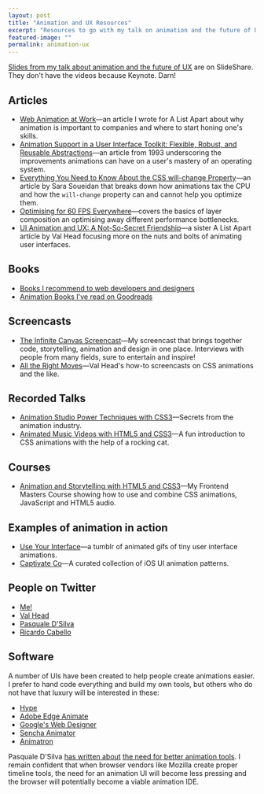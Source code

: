 ```yaml
---
layout: post
title: "Animation and UX Resources"
excerpt: "Resources to go with my talk on animation and the future of UX."
featured-image: ""
permalink: animation-ux
---
```


[Slides from my talk about animation and the future of UX](http://www.slideshare.net/CrowChick/animation-and-the-future-of-ux-33573726) are on SlideShare. They don't have the videos because Keynote. Darn!

## Articles
* [Web Animation at Work](http://alistapart.com/article/web-animation-at-work)&mdash;an article I wrote for A List Apart about why animation is important to companies and where to start honing one's skills.
* [Animation Support in a User Interface Toolkit: Flexible, Robust, and Reusable Abstractions](https://smartech.gatech.edu/bitstream/handle/1853/3627/93-17.pdf)&mdash;an article from 1993 underscoring the improvements animations can have on a user's mastery of an operating system.
* [Everything You Need to Know About the CSS will-change Property](http://dev.opera.com/articles/css-will-change-property/)&mdash;an article by Sara Soueidan that breaks down how animations tax the CPU and how the <code>will-change</code> property can and cannot help you optimize them.
* [Optimising for 60 <abbr title="frames per second">FPS</abbr> Everywhere](https://engineering.gosquared.com/optimising-60fps-everywhere-in-javascript)&mdash;covers the basics of layer composition an optimising away different performance bottlenecks.
* [UI Animation and UX: A Not-So-Secret Friendship](http://alistapart.com/article/ui-animation-and-ux-a-not-so-secret-friendship)&mdash;a sister A List Apart article by Val Head focusing more on the nuts and bolts of animating user interfaces.

## Books
* [Books I recommend to web developers and designers](http://astore.amazon.com/animationwow-20)
* [Animation Books I've read on Goodreads](https://www.goodreads.com/review/list/155831-rachel-nabors)

## Screencasts
* [The Infinite Canvas Screencast](theinfinitecanvas.com)&mdash;My screencast that brings together code, storytelling, animation and design in one place. Interviews with people from many fields, sure to entertain and inspire!
* [All the Right Moves](https://vimeo.com/valhead)&mdash;Val Head's how-to screencasts on CSS animations and the like.

## Recorded Talks
* [Animation Studio Power Techniques with CSS3](http://www.youtube.com/watch?v=iFUGSiz0Muc)&mdash;Secrets from the animation industry.
* [Animated Music Videos with HTML5 and CSS3](https://vimeo.com/89400965)&mdash;A fun introduction to CSS animations with the help of a rocking cat.

## Courses
* [Animation and Storytelling with HTML5 and CSS3](http://frontendmasters.com/courses/animation-storytelling-html5-css3/cutout-animations-css/?partner=1)&mdash;My Frontend Masters Course showing how to use and combine CSS animations, JavaScript and HTML5 audio.

## Examples of animation in action
* [Use Your Interface](http://useyourinterface.com/)&mdash;a tumblr of animated gifs of tiny user interface animations.
* [Captivate Co](http://capptivate.co/)&mdash;A curated collection of iOS UI animation patterns.

## People on Twitter
* [Me!](https://twitter.com/rachelnabors)
* [Val Head](https://twitter.com/vlh)
* [Pasquale D'Silva](https://twitter.com/pasql)
* [Ricardo Cabello](https://twitter.com/mrdoob)

## Software
A number of UIs have been created to help people create animations easier. I prefer to hand code everything and build my own tools, but others who do not have that luxury will be interested in these:

* [Hype](http://tumult.com/hype/)
* [Adobe Edge Animate](http://html.adobe.com/edge/animate/)
* [Google's Web Designer](https://www.google.com/webdesigner/)
* [Sencha Animator](https://www.sencha.com/products/animator/)
* [Animatron](http://animatron.com/)

Pasquale D'Silva [has written about](https://medium.com/design-idea/f755c6515368) [the need for better animation tools](https://medium.com/elepath-exports/ad5c2e4149d0). I remain confident that when browser vendors like Mozilla create proper timeline tools, the need for an animation UI will become less pressing and the browser will potentially become a viable animation IDE.
